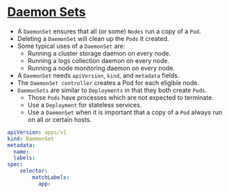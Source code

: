 # [Daemon Sets](https://kubernetes.io/docs/concepts/workloads/controllers/daemonset/)

- A `DaemonSet` ensures that all (or some) `Nodes` run a copy of a `Pod`.
- Deleting a `DaemonSet` will clean up the `Pods` it created.
- Some typical uses of a `DaemonSet` are:
    - Running a cluster storage daemon on every node.
    - Running a logs collection daemon on every node.
    - Running a node monitoring daemon on every node.
- A `DaemonSet` needs `apiVersion`, `kind`, and `metadata` fields.
- The `DaemonSet controller` creates a Pod for each eligible node.
- `DaemonSets` are similar to `Deployments` in that they both create `Pods`.
    - Those `Pods` have processes which are not expected to terminate. 
    - Use a `Deployment` for stateless services.
    - Use a `DaemonSet` when it is important that a copy of a `Pod` always run on all or certain hosts.

```yaml
apiVersion: apps/v1
kind: DaemonSet
metadata:
  name:
  labels:
spec:
    selector:
        matchLabels:
          app:
```
